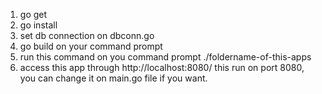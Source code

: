 1. go get
2. go install
3. set db connection on dbconn.go
4. go build on your command prompt
5. run this command on you command prompt ./foldername-of-this-apps
6. access this app through http://localhost:8080/ this run on port 8080, you can change it on main.go file if you want.

